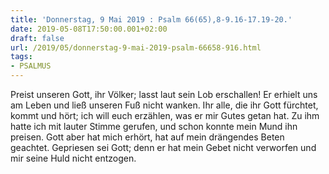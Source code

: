 ```yaml
---
title: 'Donnerstag, 9 Mai 2019 : Psalm 66(65),8-9.16-17.19-20.'
date: 2019-05-08T17:50:00.001+02:00
draft: false
url: /2019/05/donnerstag-9-mai-2019-psalm-66658-916.html
tags: 
- PSALMUS
---
```


Preist unseren Gott, ihr Völker; lasst laut sein Lob erschallen! Er erhielt uns am Leben und ließ unseren Fuß nicht wanken. Ihr alle, die ihr Gott fürchtet, kommt und hört; ich will euch erzählen, was er mir Gutes getan hat. Zu ihm hatte ich mit lauter Stimme gerufen, und schon konnte mein Mund ihn preisen. Gott aber hat mich erhört, hat auf mein drängendes Beten geachtet. Gepriesen sei Gott; denn er hat mein Gebet nicht verworfen und mir seine Huld nicht entzogen.